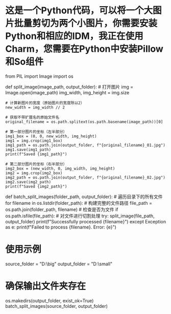 # 这是一个Python代码，可以将一个大图片批量剪切为两个小图片，你需要安装Python和相应的IDM，我正在使用Charm，您需要在Python中安装Pillow和So组件

from PIL import Image
import os

def split_image(image_path, output_folder):
    # 打开图片
    img = Image.open(image_path)
    img_width, img_height = img.size

    # 计算新图片的宽度（原始图片的宽度除以2）
    new_width = img_width // 2

    # 获取不带扩展名的原始文件名
    original_filename = os.path.splitext(os.path.basename(image_path))[0]

    # 第一部分图片的坐标（左半部分）
    img1_box = (0, 0, new_width, img_height)
    img1 = img.crop(img1_box)
    img1_path = os.path.join(output_folder, f"{original_filename}_01.jpg")
    img1.save(img1_path)
    print(f"Saved {img1_path}")

    # 第二部分图片的坐标（右半部分）
    img2_box = (new_width, 0, img_width, img_height)
    img2 = img.crop(img2_box)
    img2_path = os.path.join(output_folder, f"{original_filename}_02.jpg")
    img2.save(img2_path)
    print(f"Saved {img2_path}")

def batch_split_images(folder_path, output_folder):
    # 遍历目录下的所有文件
    for filename in os.listdir(folder_path):
        # 构建完整的文件路径
        file_path = os.path.join(folder_path, filename)
        # 检查是否为文件
        if os.path.isfile(file_path):
            # 对文件进行切割处理
            try:
                split_image(file_path, output_folder)
                print(f"Successfully processed {filename}")
            except Exception as e:
                print(f"Failed to process {filename}. Error: {e}")

# 使用示例
source_folder = "D:\\big"
output_folder = "D:\\small"
# 确保输出文件夹存在
os.makedirs(output_folder, exist_ok=True)
batch_split_images(source_folder, output_folder)

